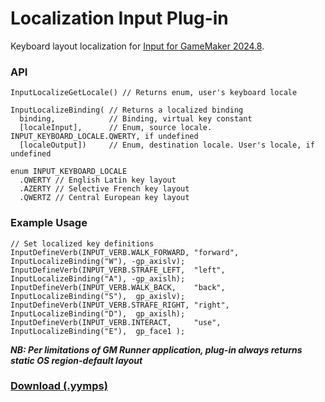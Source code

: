 # Localization Input Plug-in

Keyboard layout localization for [Input for GameMaker 2024.8](https://github.com/offalynne/Input).

### API

```
InputLocalizeGetLocale() // Returns enum, user's keyboard locale

InputLocalizeBinding( // Returns a localized binding
  binding,            // Binding, virtual key constant
  [localeInput],      // Enum, source locale. INPUT_KEYBOARD_LOCALE.QWERTY, if undefined
  [localeOutput])     // Enum, destination locale. User's locale, if undefined

enum INPUT_KEYBOARD_LOCALE
  .QWERTY // English Latin key layout
  .AZERTY // Selective French key layout 
  .QWERTZ // Central European key layout  
```

### Example Usage

```
// Set localized key definitions
InputDefineVerb(INPUT_VERB.WALK_FORWARD, "forward", InputLocalizeBinding("W"), -gp_axislv);
InputDefineVerb(INPUT_VERB.STRAFE_LEFT,  "left",    InputLocalizeBinding("A"), -gp_axislh);
InputDefineVerb(INPUT_VERB.WALK_BACK,    "back",    InputLocalizeBinding("S"),  gp_axislv);
InputDefineVerb(INPUT_VERB.STRAFE_RIGHT, "right",   InputLocalizeBinding("D"),  gp_axislh);
InputDefineVerb(INPUT_VERB.INTERACT,     "use",     InputLocalizeBinding("E"),  gp_face1 );
```

***NB: Per limitations of GM Runner application, plug-in always returns static OS region-default layout***

### **[Download (.yymps)](https://github.com/offalynne/InputPlugin-Localization/releases)**
